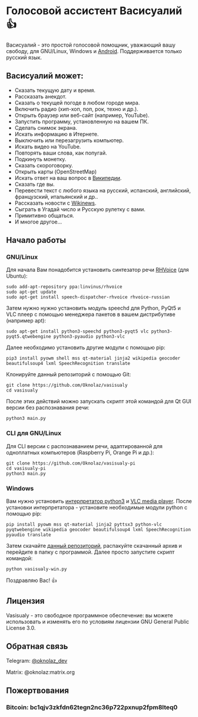# Голосовой ассистент Васисуалий :+1:
Васисуалий - это простой голосовой помощник, уважающий вашу свободу, для GNU/Linux, Windows и [Android](https://github.com/Oknolaz/vasisualy-android). Поддерживается только русский язык.
## Васисуалий может:
- Сказать текущую дату и время.
- Рассказать анекдот.
- Сказать о текущей погоде в любом городе мира.
- Включить радио (хип-хоп, поп, рок, техно и др.).
- Открыть браузер или веб-сайт (например, YouTube).
- Запустить программу, установленную на вашем ПК.
- Сделать снимок экрана.
- Искать информацию в Итернете.
- Выключить или перезагрузить компьютер.
- Искать видео на YouTube.
- Повторять ваши слова, как попугай.
- Подкинуть монетку.
- Сказать скороговорку.
- Открыть карты (OpenStreetMap)
- Искать ответ на ваш вопрос в [Википедии](https://wikipedia.org).
- Сказать где вы.
- Перевести текст с любого языка на русский, испанский, английский, французский, итальянский и др..
- Рассказать новости с [Wikinews](https://wikinews.org/).
- Сыграть в Угадай число и Русскую рулетку с вами.
- Примитивно общаться.
- И многое другое...
## Начало работы
### GNU/Linux
Для начала Вам понадобится установить синтезатор речи [RHVoice](https://github.com/Olga-Yakovleva/RHVoice/) (для Ubuntu):
```
sudo add-apt-repository ppa:linvinus/rhvoice
sudo apt-get update
sudo apt-get install speech-dispatcher-rhvoice rhvoice-russian
```
Затем нужно нужно установить модуль speechd для Python, PyQt5 и VLC плеер с помощью менеджера пакетов в вашем дистрибутиве (например apt):
```
sudo apt-get install python3-speechd python3-pyqt5 vlc python3-pyqt5.qtwebengine python3-pyaudio python3-vlc
```
Далее необходимо установить другие модули с помощью pip:
```
pip3 install pyowm shell mss qt-material jinja2 wikipedia geocoder beautifulsoup4 lxml SpeechRecognition translate
```
Клонируйте данный репозиторий с помощью Git:
```
git clone https://github.com/Oknolaz/vasisualy
cd vasisualy
```
После этих действий можно запускать скрипт этой командой для Qt GUI версии без распознавания речи:
```
python3 main.py
```
### CLI для GNU/Linux
Для CLI версии с распознаванием речи, адаптированной для одноплатных компьютеров (Raspberry Pi, Orange Pi и др.):
```
git clone https://github.com/Oknolaz/vasisualy-pi
cd vasisualy-pi
python3 main.py
```
### Windows
Вам нужно установить [интерпретатор python3](https://python.org) и [VLC media player](https://videolan.org/). После установки интерпретатора - установите необходимые модули python с помощью pip:
```
pip install pyowm mss qt-material jinja2 pyttsx3 python-vlc pyqtwebengine wikipedia geocoder beautifulsoup4 lxml SpeechRecognition pyaudio translate
```
Затем скачайте [данный репозиторий](https://github.com/Oknolaz/vasisualy-windows/), распакуйте скачанный архив и перейдите в папку с программой.
Далее просто запустите скрипт командой:
```
python vasisualy-win.py
```
Поздравляю Вас! :+1:

## Лицензия
Vasisualy - это свободное программное обеспечение: вы можете использовать и изменять его по условиям лицензии GNU General Public License 3.0.

## Обратная связь
Telegram: [@oknolaz_dev](https://t.me/oknolaz_dev)

Matrix: @oknolaz:matrix.org


## Пожертвования
### Bitcoin: bc1qjv3zkfdn62tegn2nc36p722pxnup2fpm8lteq0

